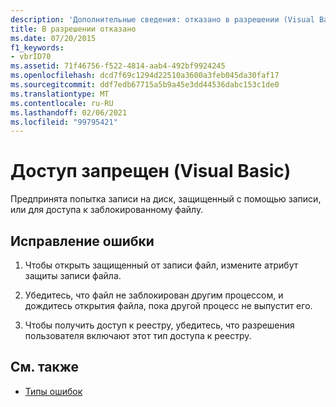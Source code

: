 ```yaml
---
description: 'Дополнительные сведения: отказано в разрешении (Visual Basic)'
title: В разрешении отказано
ms.date: 07/20/2015
f1_keywords:
- vbrID70
ms.assetid: 71f46756-f522-4814-aab4-492bf9924245
ms.openlocfilehash: dcd7f69c1294d22510a3600a3feb045da30faf17
ms.sourcegitcommit: ddf7edb67715a5b9a45e3dd44536dabc153c1de0
ms.translationtype: MT
ms.contentlocale: ru-RU
ms.lasthandoff: 02/06/2021
ms.locfileid: "99795421"
---
```

# <a name="permission-denied-visual-basic"></a>Доступ запрещен (Visual Basic)

Предпринята попытка записи на диск, защищенный с помощью записи, или для доступа к заблокированному файлу.  
  
## <a name="to-correct-this-error"></a>Исправление ошибки  
  
1. Чтобы открыть защищенный от записи файл, измените атрибут защиты записи файла.  
  
2. Убедитесь, что файл не заблокирован другим процессом, и дождитесь открытия файла, пока другой процесс не выпустит его.  
  
3. Чтобы получить доступ к реестру, убедитесь, что разрешения пользователя включают этот тип доступа к реестру.  
  
## <a name="see-also"></a>См. также

- [Типы ошибок](../../programming-guide/language-features/error-types.md)
